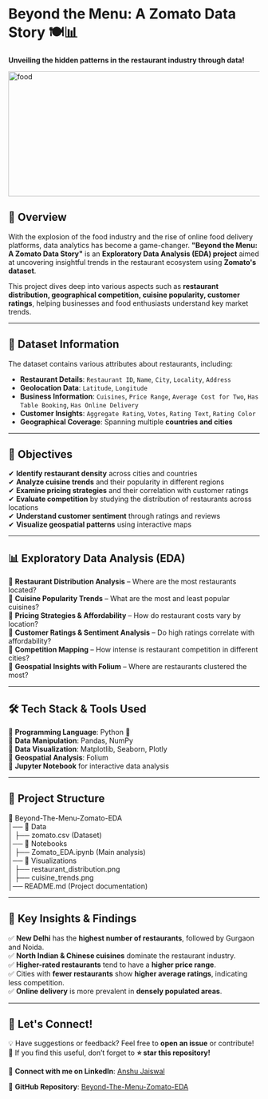# Beyond the Menu: A Zomato Data Story 🍽️📊
**Unveiling the hidden patterns in the restaurant industry through data!**

<img src="https://github.com/user-attachments/assets/52994167-fa1d-4c46-ab7a-5cfc6ed383b0" alt="food" width="700" height="250" />


## 📌 Overview
With the explosion of the food industry and the rise of online food delivery platforms, data analytics has become a game-changer. **"Beyond the Menu: A Zomato Data Story"** is an **Exploratory Data Analysis (EDA) project** aimed at uncovering insightful trends in the restaurant ecosystem using **Zomato's dataset**.

This project dives deep into various aspects such as **restaurant distribution, geographical competition, cuisine popularity, customer ratings**, helping businesses and food enthusiasts understand key market trends.

---

## 📂 Dataset Information
The dataset contains various attributes about restaurants, including:

- **Restaurant Details**: `Restaurant ID`, `Name`, `City`, `Locality`, `Address`
- **Geolocation Data**: `Latitude`, `Longitude`
- **Business Information**: `Cuisines`, `Price Range`, `Average Cost for Two`, `Has Table Booking`, `Has Online Delivery`
- **Customer Insights**: `Aggregate Rating`, `Votes`, `Rating Text`, `Rating Color`
- **Geographical Coverage**: Spanning multiple **countries and cities**

---

## 🎯 Objectives
✔ **Identify restaurant density** across cities and countries  
✔ **Analyze cuisine trends** and their popularity in different regions  
✔ **Examine pricing strategies** and their correlation with customer ratings  
✔ **Evaluate competition** by studying the distribution of restaurants across locations  
✔ **Understand customer sentiment** through ratings and reviews  
✔ **Visualize geospatial patterns** using interactive maps  

---

## 📊 Exploratory Data Analysis (EDA)
🔹 **Restaurant Distribution Analysis** – Where are the most restaurants located?  
🔹 **Cuisine Popularity Trends** – What are the most and least popular cuisines?  
🔹 **Pricing Strategies & Affordability** – How do restaurant costs vary by location?  
🔹 **Customer Ratings & Sentiment Analysis** – Do high ratings correlate with affordability?  
🔹 **Competition Mapping** – How intense is restaurant competition in different cities?  
🔹 **Geospatial Insights with Folium** – Where are restaurants clustered the most?  

---

## 🛠️ Tech Stack & Tools Used
📌 **Programming Language**: Python 🐍  
📌 **Data Manipulation**: Pandas, NumPy  
📌 **Data Visualization**: Matplotlib, Seaborn, Plotly  
📌 **Geospatial Analysis**: Folium  
📌 **Jupyter Notebook** for interactive data analysis  

---

## 📁 Project Structure
📂 Beyond-The-Menu-Zomato-EDA <br>
│── 📁 Data<br>
│   ├── zomato.csv (Dataset) <br>
│── 📁 Notebooks <br>
│   ├── Zomato_EDA.ipynb (Main analysis) <br>
│── 📁 Visualizations <br>
│   ├── restaurant_distribution.png <br>
│   ├── cuisine_trends.png <br>
│── README.md (Project documentation) <br>


---

## 🔮 Key Insights & Findings
✅ **New Delhi** has the **highest number of restaurants**, followed by Gurgaon and Noida.  
✅ **North Indian & Chinese cuisines** dominate the restaurant industry.  
✅ **Higher-rated restaurants** tend to have a **higher price range**.  
✅ Cities with **fewer restaurants** show **higher average ratings**, indicating less competition.  
✅ **Online delivery** is more prevalent in **densely populated areas**.  

---

## 🤝 Let's Connect!
💡 Have suggestions or feedback? Feel free to **open an issue** or contribute!  
🚀 If you find this useful, don’t forget to **⭐ star this repository!**  

📢 **Connect with me on LinkedIn**: [Anshu Jaiswal](http://linkedin.com/in/anshupjaiswal/)  

🔗 **GitHub Repository**: [Beyond-The-Menu-Zomato-EDA](https://github.com/JaiswalAnshu)  
